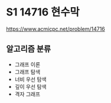 # S1 14716 현수막

https://www.acmicpc.net/problem/14716

## 알고리즘 분류
- 그래프 이론
- 그래프 탐색
- 너비 우선 탐색
- 깊이 우선 탐색
- 격자 그래프